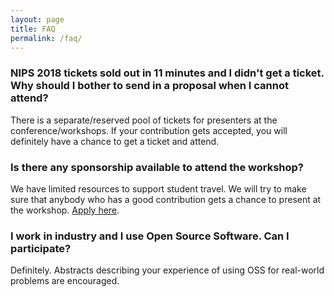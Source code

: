 ```yaml
---
layout: page
title: FAQ
permalink: /faq/
---
```


### NIPS 2018 tickets sold out in 11 minutes and I didn't get a ticket. Why should I bother to send in a proposal when I cannot attend?
There is a separate/reserved pool of tickets for presenters at the conference/workshops. If your contribution gets accepted, you will definitely have a chance to get a ticket and attend.

### Is there any sponsorship available to attend the workshop?
We have limited resources to support student travel. We will try to make sure that anybody who has a good contribution gets a chance to present at the workshop. [Apply here](https://goo.gl/forms/8U9N4NXugUH69jKj2).

### I work in industry and I use Open Source Software. Can I participate?
Definitely. Abstracts describing your experience of using OSS for real-world problems are encouraged.
